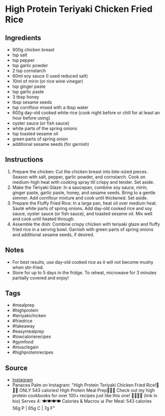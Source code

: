  # High Protein Teriyaki Chicken Fried Rice

## Ingredients

- 800g chicken breast
- tsp salt
- tsp pepper
- tsp garlic powder
- 2 tsp cornstarch
- 60ml soy sauce (I used reduced salt)
- 10ml of mirin (or rice wine vinegar)
- tsp ginger paste
- tsp garlic paste
- 3 tbsp honey
- tbsp sesame seeds
- tsp cornflour mixed with a tbsp water
- 600g day-old cooked white rice (cook night before or chill for at least an hour before using)
- oyster sauce (or fish sauce)
- white parts of the spring onions
- tsp toasted sesame oil
- green parts of spring onion
- additional sesame seeds (for garnish)

## Instructions

1. Prepare the chicken: Cut the chicken breast into bite-sized pieces. Season with salt, pepper, garlic powder, and cornstarch. Cook on medium-high heat with cooking spray till crispy and tender. Set aside.
2. Make the Teriyaki Glaze: In a saucepan, combine soy sauce, mirin, ginger paste, garlic paste, honey, and sesame seeds. Bring to a gentle simmer. Add cornflour mixture and cook until thickened. Set aside.
3. Prepare the Fluffy Fried Rice: In a large pan, heat oil over medium heat. Sauté white parts of spring onions. Add day-old cooked rice and soy sauce, oyster sauce (or fish sauce), and toasted sesame oil. Mix well and cook until heated through.
4. Assemble the dish: Combine crispy chicken with teriyaki glaze and fluffy fried rice in a serving bowl. Garnish with green parts of spring onions and additional sesame seeds, if desired.

## Notes

- For best results, use day-old cooked rice as it will not become mushy when stir-fried.
- Store for up to 5 days in the fridge. To reheat, microwave for 3 minutes partially covered and enjoy!

## Tags

- #mealprep
- #highprotein
- #teriyakichicken
- #friedrice
- #fakeaway
- #easymealprep
- #lowcalorierecipes
- #gymfood
- #musclegain
- #highproteinrecipes

## Source

- [Instagram](https://www.instagram.com/p/C4JBQ0ltEEj)
- Panacea Palm on Instagram: "High Protein Teriyaki Chicken Fried Rice!🥡🍗🔥
ONLY 543 calories! High Protein Meal Prep💪🏽😋
Check out my high protein cookbooks for over 100+ recipes just like this one! 📕👨🏽‍🍳 (link in bio)
Serves 4: 🍽️🍽️🍽️🍽️
Calories & Macros 📊
Per Meal: 543 calories 
56g P | 65g C | 7g F"